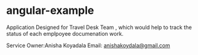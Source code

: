 # angular-example
Application Designed for Travel Desk Team , which would help to track the status of each emplpoyee documenation work.

Service Owner:Anisha Koyadala
Email: anishakoydala@gmail.com
